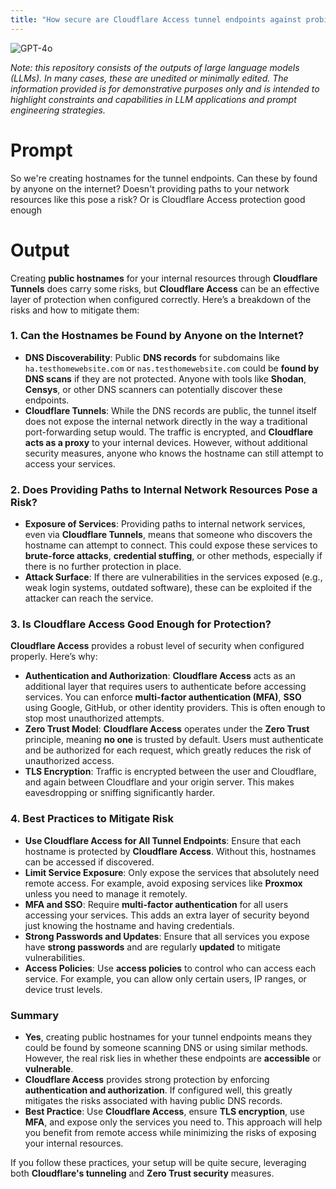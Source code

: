 ```yaml
---
title: "How secure are Cloudflare Access tunnel endpoints against probing and DNS scanning?"
---
```

![GPT-4o](https://img.shields.io/badge/GPT--4o-3333FF?style=for-the-badge&logo=openai&logoColor=white)



*Note: this repository consists of the outputs of large language models (LLMs). In many cases, these are unedited or minimally edited. The information provided is for demonstrative purposes only and is intended to highlight constraints and capabilities in LLM applications and prompt engineering strategies.*


# Prompt

So we're creating hostnames for the tunnel endpoints. Can these by found by anyone on the internet? Doesn't providing paths to your network resources like this pose a risk? Or is Cloudflare Access protection good enough

# Output

Creating **public hostnames** for your internal resources through **Cloudflare Tunnels** does carry some risks, but **Cloudflare Access** can be an effective layer of protection when configured correctly. Here’s a breakdown of the risks and how to mitigate them:

### **1. Can the Hostnames be Found by Anyone on the Internet?**
- **DNS Discoverability**: Public **DNS records** for subdomains like `ha.testhomewebsite.com` or `nas.testhomewebsite.com` could be **found by DNS scans** if they are not protected. Anyone with tools like **Shodan**, **Censys**, or other DNS scanners can potentially discover these endpoints.
- **Cloudflare Tunnels**: While the DNS records are public, the tunnel itself does not expose the internal network directly in the way a traditional port-forwarding setup would. The traffic is encrypted, and **Cloudflare acts as a proxy** to your internal devices. However, without additional security measures, anyone who knows the hostname can still attempt to access your services.

### **2. Does Providing Paths to Internal Network Resources Pose a Risk?**
- **Exposure of Services**: Providing paths to internal network services, even via **Cloudflare Tunnels**, means that someone who discovers the hostname can attempt to connect. This could expose these services to **brute-force attacks**, **credential stuffing**, or other methods, especially if there is no further protection in place.
- **Attack Surface**: If there are vulnerabilities in the services exposed (e.g., weak login systems, outdated software), these can be exploited if the attacker can reach the service.

### **3. Is Cloudflare Access Good Enough for Protection?**
**Cloudflare Access** provides a robust level of security when configured properly. Here’s why:

- **Authentication and Authorization**: **Cloudflare Access** acts as an additional layer that requires users to authenticate before accessing services. You can enforce **multi-factor authentication (MFA)**, **SSO** using Google, GitHub, or other identity providers. This is often enough to stop most unauthorized attempts.
- **Zero Trust Model**: **Cloudflare Access** operates under the **Zero Trust** principle, meaning **no one** is trusted by default. Users must authenticate and be authorized for each request, which greatly reduces the risk of unauthorized access.
- **TLS Encryption**: Traffic is encrypted between the user and Cloudflare, and again between Cloudflare and your origin server. This makes eavesdropping or sniffing significantly harder.

### **4. Best Practices to Mitigate Risk**
- **Use Cloudflare Access for All Tunnel Endpoints**: Ensure that each hostname is protected by **Cloudflare Access**. Without this, hostnames can be accessed if discovered.
- **Limit Service Exposure**: Only expose the services that absolutely need remote access. For example, avoid exposing services like **Proxmox** unless you need to manage it remotely.
- **MFA and SSO**: Require **multi-factor authentication** for all users accessing your services. This adds an extra layer of security beyond just knowing the hostname and having credentials.
- **Strong Passwords and Updates**: Ensure that all services you expose have **strong passwords** and are regularly **updated** to mitigate vulnerabilities.
- **Access Policies**: Use **access policies** to control who can access each service. For example, you can allow only certain users, IP ranges, or device trust levels.
  
### **Summary**
- **Yes**, creating public hostnames for your tunnel endpoints means they could be found by someone scanning DNS or using similar methods. However, the real risk lies in whether these endpoints are **accessible** or **vulnerable**.
- **Cloudflare Access** provides strong protection by enforcing **authentication and authorization**. If configured well, this greatly mitigates the risks associated with having public DNS records.
- **Best Practice**: Use **Cloudflare Access**, ensure **TLS encryption**, use **MFA**, and expose only the services you need to. This approach will help you benefit from remote access while minimizing the risks of exposing your internal resources. 

If you follow these practices, your setup will be quite secure, leveraging both **Cloudflare's tunneling** and **Zero Trust security** measures.
